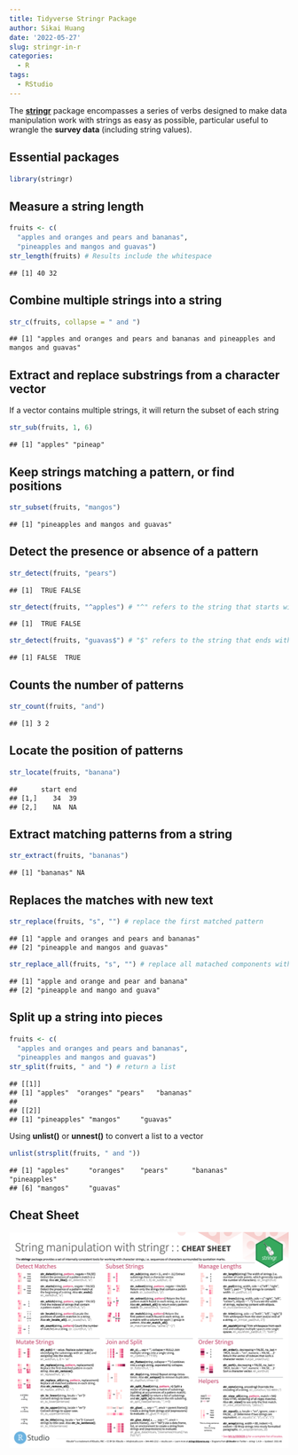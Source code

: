 ```yaml
---
title: Tidyverse Stringr Package
author: Sikai Huang
date: '2022-05-27'
slug: stringr-in-r
categories:
  - R
tags:
  - RStudio
---
```


The [**stringr**](https://stringr.tidyverse.org/index.html) package encompasses a series of verbs designed to make data manipulation work with strings as easy as possible, particular useful to wrangle the **survey data** (including string values).

## Essential packages


```r
library(stringr)
```

## Measure a string length


```r
fruits <- c(
  "apples and oranges and pears and bananas",
  "pineapples and mangos and guavas")
str_length(fruits) # Results include the whitespace
```

```
## [1] 40 32
```

## Combine multiple strings into a string


```r
str_c(fruits, collapse = " and ")
```

```
## [1] "apples and oranges and pears and bananas and pineapples and mangos and guavas"
```

## Extract and replace substrings from a character vector

If a vector contains multiple strings, it will return the subset of each string


```r
str_sub(fruits, 1, 6) 
```

```
## [1] "apples" "pineap"
```

## **Keep strings matching a pattern, or find positions**


```r
str_subset(fruits, "mangos")
```

```
## [1] "pineapples and mangos and guavas"
```

## **Detect the presence or absence of a pattern**


```r
str_detect(fruits, "pears")
```

```
## [1]  TRUE FALSE
```

```r
str_detect(fruits, "^apples") # "^" refers to the string that starts with pattern
```

```
## [1]  TRUE FALSE
```

```r
str_detect(fruits, "guavas$") # "$" refers to the string that ends with pattern
```

```
## [1] FALSE  TRUE
```

## Counts the number of patterns


```r
str_count(fruits, "and")
```

```
## [1] 3 2
```

## **Locate the position of patterns**


```r
str_locate(fruits, "banana")
```

```
##      start end
## [1,]    34  39
## [2,]    NA  NA
```

## **Extract matching patterns from a string**


```r
str_extract(fruits, "bananas")
```

```
## [1] "bananas" NA
```

## Replaces the matches with new text


```r
str_replace(fruits, "s", "") # replace the first matched pattern
```

```
## [1] "apple and oranges and pears and bananas"
## [2] "pineapple and mangos and guavas"
```

```r
str_replace_all(fruits, "s", "") # replace all matached components with new text in a string
```

```
## [1] "apple and orange and pear and banana"
## [2] "pineapple and mango and guava"
```

## Split up a string into pieces


```r
fruits <- c(
  "apples and oranges and pears and bananas",
  "pineapples and mangos and guavas")
str_split(fruits, " and ") # return a list
```

```
## [[1]]
## [1] "apples"  "oranges" "pears"   "bananas"
## 
## [[2]]
## [1] "pineapples" "mangos"     "guavas"
```

Using **unlist()** or **unnest()** to convert a list to a vector


```r
unlist(strsplit(fruits, " and "))
```

```
## [1] "apples"     "oranges"    "pears"      "bananas"    "pineapples"
## [6] "mangos"     "guavas"
```

## Cheat Sheet

[![](images/stringr.png)](https://stringr.tidyverse.org/index.html)

